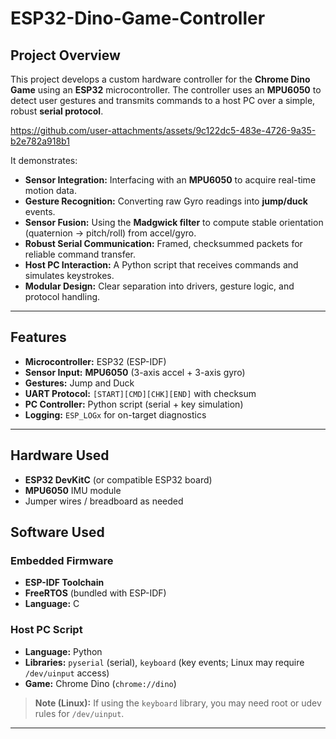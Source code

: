 # ESP32-Dino-Game-Controller

## Project Overview
This project develops a custom hardware controller for the **Chrome Dino Game** using an **ESP32** microcontroller. The controller uses an **MPU6050** to detect user gestures  and transmits commands to a host PC over a simple, robust **serial protocol**.

https://github.com/user-attachments/assets/9c122dc5-483e-4726-9a35-b2e782a918b1

It demonstrates:
- **Sensor Integration:** Interfacing with an **MPU6050** to acquire real-time motion data.
- **Gesture Recognition:** Converting raw Gyro readings into **jump/duck** events.
- **Sensor Fusion:** Using the **Madgwick filter** to compute stable orientation (quaternion → pitch/roll) from accel/gyro.
- **Robust Serial Communication:** Framed, checksummed packets for reliable command transfer.
- **Host PC Interaction:** A Python script that receives commands and simulates keystrokes.
- **Modular Design:** Clear separation into drivers, gesture logic, and protocol handling.

---

## Features
- **Microcontroller:** ESP32 (ESP-IDF)
- **Sensor Input:** **MPU6050** (3-axis accel + 3-axis gyro)
- **Gestures:** Jump and Duck
- **UART Protocol:** `[START][CMD][CHK][END]` with checksum
- **PC Controller:** Python script (serial + key simulation)
- **Logging:** `ESP_LOGx` for on-target diagnostics

---

## Hardware Used
- **ESP32 DevKitC** (or compatible ESP32 board)
- **MPU6050** IMU module
- Jumper wires / breadboard as needed


## Software Used
### Embedded Firmware
- **ESP-IDF Toolchain** 
- **FreeRTOS** (bundled with ESP-IDF)
- **Language:** C

### Host PC Script
- **Language:** Python
- **Libraries:** `pyserial` (serial), `keyboard` (key events; Linux may require `/dev/uinput` access)
- **Game:** Chrome Dino (`chrome://dino`)

> **Note (Linux):** If using the `keyboard` library, you may need root or udev rules for `/dev/uinput`.

---

